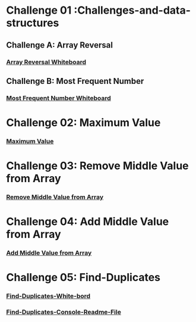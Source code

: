 #  Challenge 01 :Challenges-and-data-structures

## Challenge A: Array Reversal 
### [Array Reversal Whiteboard](https://github.com/raghad0177/challenges-and-data-structures/blob/whiteboard-challenges/whiteboard-challenges/ch1.png "Open Link")

## Challenge B: Most Frequent Number
### [Most Frequent Number Whiteboard](https://github.com/raghad0177/challenges-and-data-structures/blob/whiteboard-challenges/whiteboard-challenges/ch2.png "Open Link")


# Challenge 02: Maximum Value
### [Maximum Value](https://github.com/raghad0177/challenges-and-data-structures/blob/whiteboard-challenges/whiteboard-challenges/ch2.2.png "Open Link")

# Challenge 03: Remove Middle Value from Array
### [Remove Middle Value from Array](https://github.com/raghad0177/challenges-and-data-structures/blob/main/whiteboard-challenges/cha3.png "Open Link")

# Challenge 04: Add Middle Value from Array
### [Add Middle Value from Array](https://github.com/raghad0177/challenges-and-data-structures/blob/main/whiteboard-challenges/ch.4.png "Open Link")

# Challenge 05: Find-Duplicates
### [Find-Duplicates-White-bord](https://github.com/raghad0177/challenges-and-data-structures/blob/main/whiteboard-challenges/ch5.1.png "Open Link")
### [Find-Duplicates-Console-Readme-File](https://github.com/raghad0177/challenges-and-data-structures/tree/Common-Elements/challenges-and-data-structures/Challenges/Find-Duplicates/Find-Duplicates)


